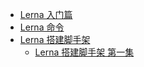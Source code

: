 - [Lerna 入门篇](notes/lerna/base.md)
- [Lerna 命令](notes/lerna/commands.md)
- [Lerna 搭建脚手架](notes/lerna/build-cli/guide.md)
  - [Lerna 搭建脚手架 第一集](notes/lerna/build-cli/1.md)

